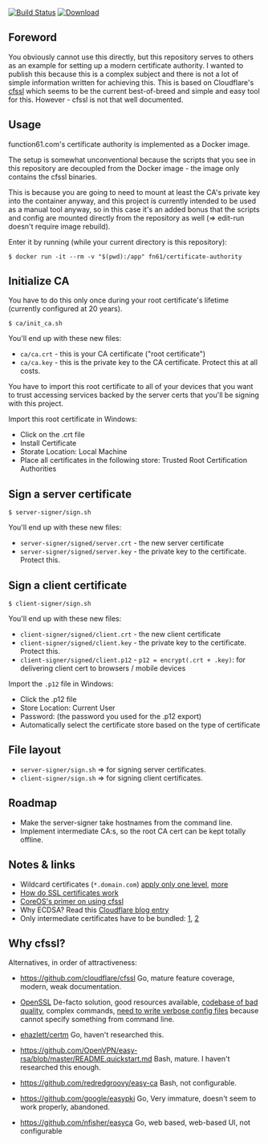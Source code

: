 [![Build Status](https://travis-ci.org/function61/certificate-authority.svg?branch=master)](https://travis-ci.org/function61/certificate-authority)
[![Download](https://img.shields.io/docker/pulls/fn61/certificate-authority.svg)](https://hub.docker.com/r/fn61/certificate-authority/)

Foreword
--------

You obviously cannot use this directly, but this repository serves to others as an example for
setting up a modern certificate authority. I wanted to publish this because this is a complex subject
and there is not a lot of simple information written for achieving this. This is based on Cloudflare's
[cfssl](https://github.com/cloudflare/cfssl) which seems to be the current best-of-breed and simple and
easy tool for this. However - cfssl is not that well documented.


Usage
-----

function61.com's certificate authority is implemented as a Docker image.

The setup is somewhat unconventional because the scripts that you see in this repository are decoupled
from the Docker image - the image only contains the cfssl binaries.

This is because you are going to need to mount at least the CA's private key into the container anyway,
and this project is currently intended to be used as a manual tool anyway, so in this case it's an added
bonus that the scripts and config are mounted directly from the repository as well
(=> edit-run doesn't require image rebuild).

Enter it by running (while your current directory is this repository):

```
$ docker run -it --rm -v "$(pwd):/app" fn61/certificate-authority
```


Initialize CA
-------------

You have to do this only once during your root certificate's lifetime (currently configured at 20 years).

```
$ ca/init_ca.sh
```

You'll end up with these new files:

- `ca/ca.crt` - this is your CA certificate ("root certificate")
- `ca/ca.key` - this is the private key to the CA certificate. Protect this at all costs.

You have to import this root certificate to all of your devices that you want to trust
accessing services backed by the server certs that you'll be signing with this project.

Import this root certificate in Windows:

- Click on the .crt file
- Install Certificate
- Storate Location: Local Machine
- Place all certificates in the following store: Trusted Root Certification Authorities


Sign a server certificate
-------------------------

```
$ server-signer/sign.sh
```

You'll end up with these new files:

- `server-signer/signed/server.crt` - the new server certificate
- `server-signer/signed/server.key` - the private key to the certificate. Protect this.


Sign a client certificate
-------------------------

```
$ client-signer/sign.sh
```

You'll end up with these new files:

- `client-signer/signed/client.crt` - the new client certificate
- `client-signer/signed/client.key` - the private key to the certificate. Protect this.
- `client-signer/signed/client.p12` - `p12 = encrypt(.crt + .key)`: for delivering client cert to browsers / mobile devices

Import the `.p12` file in Windows:

- Click the .p12 file
- Store Location: Current User
- Password: (the password you used for the .p12 export)
- Automatically select the certificate store based on the type of certificate

File layout
-----------

- `server-signer/sign.sh` => for signing server certificates.
- `client-signer/sign.sh` => for signing client certificates.


Roadmap
-------

- Make the server-signer take hostnames from the command line.
- Implement intermediate CA:s, so the root CA cert can be kept totally offline.


Notes & links
-------------

- Wildcard certificates (`*.domain.com`)
  [apply only one level](http://security.stackexchange.com/questions/10538/what-certificates-are-needed-for-multi-level-subdomains),
  [more](http://security.stackexchange.com/questions/10538/what-certificates-are-needed-for-multi-level-subdomains)
- [How do SSL certificates work](https://function61.com/blog/2017/how-do-ssl-certificates-work/)
- [CoreOS's primer on using cfssl](https://coreos.com/os/docs/latest/generate-self-signed-certificates.html#generate-ca-and-certificates)
- Why ECDSA? Read this
  [Cloudflare blog entry](https://blog.cloudflare.com/ecdsa-the-digital-signature-algorithm-of-a-better-internet/)
- Only intermediate certificates have to be bundled: [1](http://security.stackexchange.com/questions/65332/ssl-root-certificate-optional),
  [2](http://stackoverflow.com/questions/20409534/how-does-an-ssl-certificate-chain-bundle-work)


Why cfssl?
----------

Alternatives, in order of attractiveness:

- https://github.com/cloudflare/cfssl
  Go, mature feature coverage, modern, weak documentation.

- [OpenSSL](https://www.openssl.org/)
  De-facto solution, good resources available,
  [codebase of bad quality](https://news.ycombinator.com/item?id=7556407), complex commands,
  [need to write verbose config files](https://jamielinux.com/docs/openssl-certificate-authority/) because cannot
  specify something from command line.

- [ehazlett/certm](https://github.com/ehazlett/certm)
  Go, haven't researched this.

- https://github.com/OpenVPN/easy-rsa/blob/master/README.quickstart.md
  Bash, mature. I haven't researched this enough.

- https://github.com/redredgroovy/easy-ca
  Bash, not configurable.

- https://github.com/google/easypki
  Go, Very immature, doesn't seem to work properly, abandoned.

- https://github.com/nfisher/easyca
  Go, web based, web-based UI, not configurable
